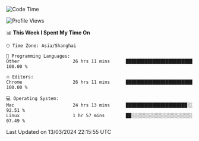 <!--START_SECTION:waka-->
![Code Time](http://img.shields.io/badge/Code%20Time-2%2C027%20hrs%2056%20mins-blue)

![Profile Views](http://img.shields.io/badge/Profile%20Views-0-blue)

📊 **This Week I Spent My Time On** 

```text
🕑︎ Time Zone: Asia/Shanghai

💬 Programming Languages: 
Other                    26 hrs 11 mins      █████████████████████████   100.00 % 

🔥 Editors: 
Chrome                   26 hrs 11 mins      █████████████████████████   100.00 % 

💻 Operating System: 
Mac                      24 hrs 13 mins      ███████████████████████░░   92.51 % 
Linux                    1 hr 57 mins        ██░░░░░░░░░░░░░░░░░░░░░░░   07.49 % 
```


 Last Updated on 13/03/2024 22:15:55 UTC
<!--END_SECTION:waka-->